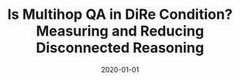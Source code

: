 ---
title: "Is Multihop QA in DiRe Condition? Measuring and Reducing Disconnected Reasoning"
collection: publications
permalink: /publication/2020-01-01-Is-Multihop-QA-in-DiRe-Condition-Measuring-and-Reducing-Disconnected-Reasoning
date: 2020-01-01
venue: 'Proceedings of the 2020 Conference on Empirical Methods in Natural Language Processing (EMNLP)'
---